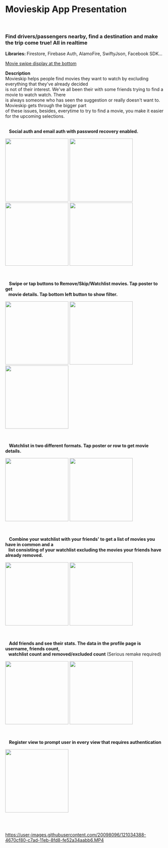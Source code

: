 # Movieskip App Presentation 

</br>
<h3>Find drivers/passengers nearby, find a destination and make the trip come true! All in realtime</h3>
<strong>Libraries: </strong> Firestore, Firebase Auth, AlamoFire, SwiftyJson, Facebook SDK...<br>

<a href="b">Movie swipe display at the bottom</a>
<br>

<strong>Description</strong><br>
Movieskip helps people find movies they want to watch by excluding everything that they've already decided<br>
is not of their interest. We've all been their with some friends trying to find a movie to watch watch. There<br>
is always someone who has seen the suggestion or really doesn't want to. Movieskip gets through the bigger part<br>
of these issues, besides, everytime to try to find a movie, you make it easier for the upcoming selections.
<br><br>

 &nbsp; &nbsp;<strong>Social auth and email auth with password recovery enabled.</strong>
<p>
  <img src="https://github.com/marchelmon/PORTFOLIO/blob/master/Movieskip/assets/12.png" width="200">
  <img src="https://github.com/marchelmon/PORTFOLIO/blob/master/Movieskip/assets/11.png" width="200">
  <img src="https://github.com/marchelmon/PORTFOLIO/blob/master/Movieskip/assets/9.png" width="200">
  <img src="https://github.com/marchelmon/PORTFOLIO/blob/master/Movieskip/assets/10.png" width="200">  
</p>
<br>

 &nbsp; &nbsp;<strong>Swipe or tap buttons to Remove/Skip/Watchlist movies. Tap poster to get<br> 
 &nbsp; &nbsp;movie details. Tap bottom left button to show filter.</strong>
<p>
  <img src="https://github.com/marchelmon/PORTFOLIO/blob/master/Movieskip/assets/14.png" width="200">
  <img src="https://github.com/marchelmon/PORTFOLIO/blob/master/Movieskip/assets/8.png" width="200">  
  <img src="https://github.com/marchelmon/PORTFOLIO/blob/master/Movieskip/assets/5.png" width="200">
</p>
<br>

 &nbsp; &nbsp;<strong>Watchlist in two different formats. Tap poster or row to get movie details.</strong>
<p>
  <img src="https://github.com/marchelmon/PORTFOLIO/blob/master/Movieskip/assets/6.png" width="200">
  <img src="https://github.com/marchelmon/PORTFOLIO/blob/master/Movieskip/assets/13.png" width="200">  
</p>
<br>

 &nbsp; &nbsp;<strong>Combine your watchlist with your friends' to get a list of movies you have in common and a <br>
 &nbsp; &nbsp;list consisting of your watchlist excluding the movies your friends have already removed.</strong>
<p>
  <img src="https://github.com/marchelmon/PORTFOLIO/blob/master/Movieskip/assets/3.png" width="200">
  <img src="https://github.com/marchelmon/PORTFOLIO/blob/master/Movieskip/assets/4.png" width="200">
</p>
<br>

 &nbsp; &nbsp;<strong>Add friends and see their stats. The data in the profile page is username, friends count,<br>
 &nbsp; &nbsp;watchlist count and removed/excluded count</strong> (Serious remake required)
<p>
  <img src="https://github.com/marchelmon/PORTFOLIO/blob/master/Movieskip/assets/2.png" width="200">
  <img src="https://github.com/marchelmon/PORTFOLIO/blob/master/Movieskip/assets/1.png" width="200">
</p>
<br>

&nbsp; &nbsp;<strong>Register view to prompt user in every view that requires authentication</strong>
<p>
  <img src="https://github.com/marchelmon/PORTFOLIO/blob/master/Movieskip/assets/7.png" width="200">
</p>

<br><br>

https://user-images.githubusercontent.com/20098096/121034388-4670cf80-c7ad-11eb-8fd8-fe52a34aabb6.MP4

<a id="b"></a>





